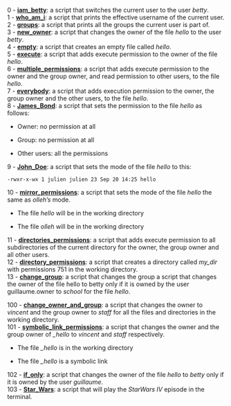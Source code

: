 0 - [**iam_betty**](./0-iam_betty): a script that switches the current user to the user *betty*.  
1 - [**who_am_i**](./1-who_am_i): a script that prints the effective username of the current user.  
2 - [**groups**](./2-groups): a script that prints all the groups the current user is part of.  
3 - [**new_owner**](./3-new_owner): a script that changes the owner of the file *hello* to the user *betty*.  
4 - [**empty**](./4-empty): a script that creates an empty file called *hello*.  
5 - [**execute**](./5-execute): a script that adds execute permission to the owner of the file *hello*.  
6 - [**multiple_permissions**](./6-multiple_permissions): a script that adds execute permission to the owner and the group owner, and read permission to other users, to the file *hello*.  
7 - [**everybody**](./7-everybody): a script that adds execution permission to the owner, the group owner and the other users, to the file *hello*.  
8 - [**James_Bond**](./8-James_Bond): a script that sets the permission to the file *hello* as follows:
* Owner: no permission at all  
+ Group: no permission at all  
- Other users: all the permissions  

9 - [**John_Doe**](./9-John_Doe): a script that sets the mode of the file *hello* to this:  
```  
-rwxr-x-wx 1 julien julien 23 Sep 20 14:25 hello  
```  

10 - [**mirror_permissions**](./10-mirror_permissions):  a script that sets the mode of the file *hello* the same as *olleh’s* mode.  
* The file *hello* will be in the working directory  
- The file *olleh* will be in the working directory  

11 - [**directories_permissions**](./11-directories_permissions): a script that adds execute permission to all subdirectories of the current directory for the owner, the group owner and all other users.  
12 - [**directory_permissions**](./12-directory_permissions): a script that creates a directory called *my_dir* with permissions 751 in the working directory.  
13 - [**change_group**](./13-change_group): a script that changes the group a script that changes the owner of the file hello to betty only if it is owned by the user guillaume.owner to *school* for the file *hello*.  
  
  
100 - [**change_owner_and_group**](./100-change_owner_and_group): a script that changes the owner to *vincent* and the group owner to *staff* for all the files and directories in the working directory.  
101 - [**symbolic_link_permissions**](./101-symbolic_link_permissions): a script that changes the owner and the group owner of *_hello* to *vincent* and *staff* respectively.
* The file *_hello* is in the working directory
+ The file *_hello* is a symbolic link  

102 - [**if_only**](./103-if_only): a script that changes the owner of the file *hello* to *betty* only if it is owned by the user *guillaume*.  
103 - [**Star_Wars**](./103-Stars_Wars): a script that will play the *StarWars IV* episode in the terminal.
